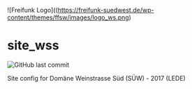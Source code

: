 ![Freifunk Logo]((https://freifunk-suedwest.de/wp-content/themes/ffsw/images/logo_ws.png)

# site_wss

![GitHub last commit](https://img.shields.io/github/last-commit/ffsw/site_wss.svg?style=plastic)
 
	
Site config for Domäne Weinstrasse Süd (SÜW)  - 2017 (LEDE)
